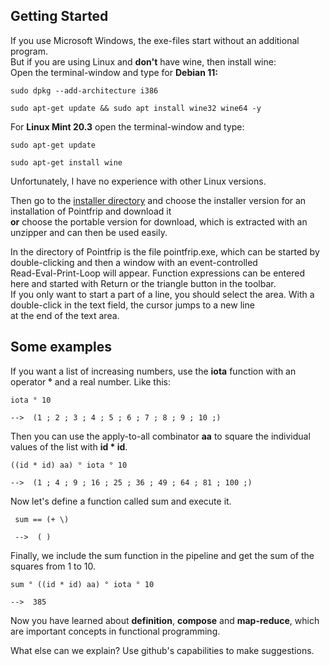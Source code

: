 ## Getting Started
If you use Microsoft Windows, the exe-files start without an additional program. \
But if you are using Linux and **don't** have wine, then install wine: \
Open the terminal-window and type for **Debian 11:**

    sudo dpkg --add-architecture i386
    
    sudo apt-get update && sudo apt install wine32 wine64 -y
For **Linux Mint 20.3** open the terminal-window and type:

    sudo apt-get update
    
    sudo apt-get install wine
Unfortunately, I have no experience with other Linux versions.

Then go to the [installer directory](https://github.com/metazip/pointfrip/tree/main/installer) and choose the installer version for an installation of Pointfrip and download it \
**or** choose the portable version for download, which is extracted with an unzipper and can then be used easily.

In the directory of Pointfrip is the file pointfrip.exe, which can be started by double-clicking and then a window with an event-controlled \
Read-Eval-Print-Loop will appear. Function expressions can be entered here and started with Return or the triangle button in the toolbar. \
If you only want to start a part of a line, you should select the area. With a double-click in the text field, the cursor jumps to a new line \
at the end of the text area.

## Some examples
If you want a list of increasing numbers, use the **iota** function with an operator **°** and a real number. Like this:

    iota ° 10
    
    -->  (1 ; 2 ; 3 ; 4 ; 5 ; 6 ; 7 ; 8 ; 9 ; 10 ;)

Then you can use the apply-to-all combinator **aa** to square the individual values of the list with **id * id**.

    ((id * id) aa) ° iota ° 10
    
    -->  (1 ; 4 ; 9 ; 16 ; 25 ; 36 ; 49 ; 64 ; 81 ; 100 ;)
 
 Now let's define a function called sum and execute it.
 
     sum == (+ \)
     
     -->  ( )

Finally, we include the sum function in the pipeline and get the sum of the squares from 1 to 10.

    sum ° ((id * id) aa) ° iota ° 10
    
    -->  385

Now you have learned about **definition**, **compose** and **map-reduce**, which are important concepts in functional programming.

What else can we explain? Use github's capabilities to make suggestions.
